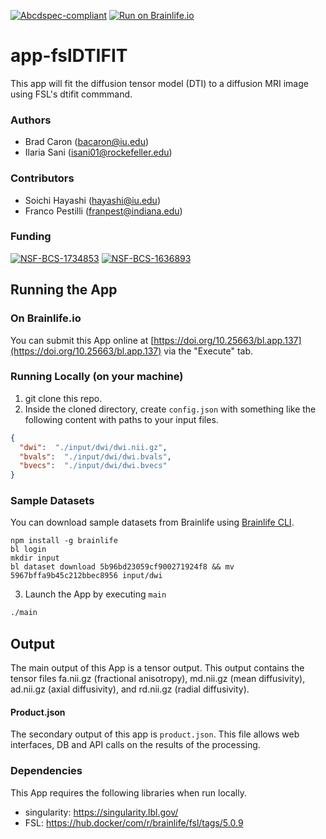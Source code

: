 [![Abcdspec-compliant](https://img.shields.io/badge/ABCD_Spec-v1.1-green.svg)](https://github.com/soichih/abcd-spec)
[![Run on Brainlife.io](https://img.shields.io/badge/Brainlife-bl.app.137-blue.svg)](https://doi.org/10.25663/bl.app.137)

# app-fslDTIFIT
This app will fit the diffusion tensor model (DTI) to a diffusion MRI image using FSL's dtifit commmand. 

### Authors
- Brad Caron (bacaron@iu.edu)
- Ilaria Sani (isani01@rockefeller.edu)

### Contributors
- Soichi Hayashi (hayashi@iu.edu)
- Franco Pestilli (franpest@indiana.edu)

### Funding
[![NSF-BCS-1734853](https://img.shields.io/badge/NSF_BCS-1734853-blue.svg)](https://nsf.gov/awardsearch/showAward?AWD_ID=1734853)
[![NSF-BCS-1636893](https://img.shields.io/badge/NSF_BCS-1636893-blue.svg)](https://nsf.gov/awardsearch/showAward?AWD_ID=1636893)

## Running the App 

### On Brainlife.io

You can submit this App online at [https://doi.org/10.25663/bl.app.137](https://doi.org/10.25663/bl.app.137) via the "Execute" tab.

### Running Locally (on your machine)

1. git clone this repo.
2. Inside the cloned directory, create `config.json` with something like the following content with paths to your input files.

```json
{
  "dwi":  "./input/dwi/dwi.nii.gz",
  "bvals":  "./input/dwi/dwi.bvals",
  "bvecs":  "./input/dwi/dwi.bvecs"
}
```

### Sample Datasets

You can download sample datasets from Brainlife using [Brainlife CLI](https://github.com/brain-life/cli).

```
npm install -g brainlife
bl login
mkdir input
bl dataset download 5b96bd23059cf900271924f8 && mv 5967bffa9b45c212bbec8956 input/dwi
```


3. Launch the App by executing `main`

```bash
./main
```

## Output

The main output of this App is a tensor output. This output contains the tensor files fa.nii.gz (fractional anisotropy), md.nii.gz (mean diffusivity), ad.nii.gz (axial diffusivity), and rd.nii.gz (radial diffusivity).

#### Product.json
The secondary output of this app is `product.json`. This file allows web interfaces, DB and API calls on the results of the processing. 

### Dependencies

This App requires the following libraries when run locally.

  - singularity: https://singularity.lbl.gov/
  - FSL: https://hub.docker/com/r/brainlife/fsl/tags/5.0.9
